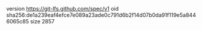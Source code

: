 version https://git-lfs.github.com/spec/v1
oid sha256:de1a239eaf4efce7e089a23ade0c791d6b2f14d07b0da91f119e5a8446065c85
size 2857
